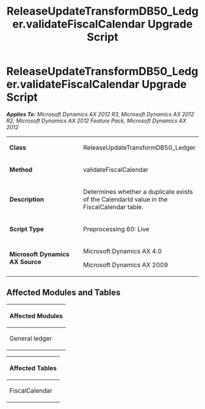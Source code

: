 ﻿---
title: ReleaseUpdateTransformDB50_Ledger.validateFiscalCalendar Upgrade Script
TOCTitle: ReleaseUpdateTransformDB50_Ledger.validateFiscalCalendar Upgrade Script
ms:assetid: b0e4ab15-7bd3-05db-df59-5835773bf5db
ms:mtpsurl: https://msdn.microsoft.com/en-us/library/JJ736886(v=AX.60)
ms:contentKeyID: 49710571
ms.date: 05/18/2015
mtps_version: v=AX.60
---

# ReleaseUpdateTransformDB50\_Ledger.validateFiscalCalendar Upgrade Script 


_**Applies To:** Microsoft Dynamics AX 2012 R3, Microsoft Dynamics AX 2012 R2, Microsoft Dynamics AX 2012 Feature Pack, Microsoft Dynamics AX 2012_

<table>
<colgroup>
<col style="width: 50%" />
<col style="width: 50%" />
</colgroup>
<tbody>
<tr class="odd">
<td><p><strong>Class</strong></p></td>
<td><p>ReleaseUpdateTransformDB50_Ledger</p></td>
</tr>
<tr class="even">
<td><p><strong>Method</strong></p></td>
<td><p>validateFiscalCalendar</p></td>
</tr>
<tr class="odd">
<td><p><strong>Description</strong></p></td>
<td><p>Determines whether a duplicate exists of the CalendarId value in the FiscalCalendar table.</p></td>
</tr>
<tr class="even">
<td><p><strong>Script Type</strong></p></td>
<td><p>Preprocessing 60: Live</p></td>
</tr>
<tr class="odd">
<td><p><strong>Microsoft Dynamics AX Source</strong></p></td>
<td><p>Microsoft Dynamics AX 4.0</p>
<p>Microsoft Dynamics AX 2009</p></td>
</tr>
</tbody>
</table>


## Affected Modules and Tables

<table>
<colgroup>
<col style="width: 100%" />
</colgroup>
<thead>
<tr class="header">
<th><p>Affected Modules</p></th>
</tr>
</thead>
<tbody>
<tr class="odd">
<td><p>General ledger</p></td>
</tr>
</tbody>
</table>


<table>
<colgroup>
<col style="width: 100%" />
</colgroup>
<thead>
<tr class="header">
<th><p>Affected Tables</p></th>
</tr>
</thead>
<tbody>
<tr class="odd">
<td><p>FiscalCalendar</p></td>
</tr>
</tbody>
</table>

  


